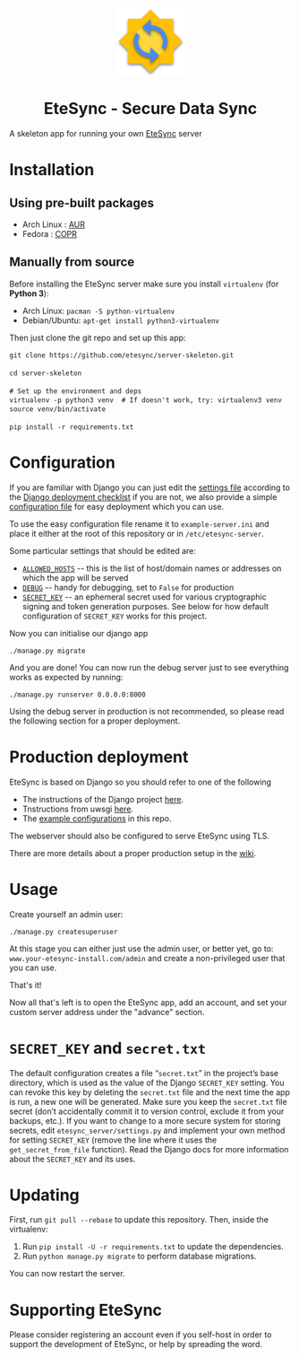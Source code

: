 <p align="center">
  <img width="120" src="icon.svg" />
  <h1 align="center">EteSync - Secure Data Sync</h1>
</p>

A skeleton app for running your own [EteSync](https://www.etesync.com) server

# Installation

## Using pre-built packages

* Arch Linux : [AUR](https://aur.archlinux.org/packages/etesync-server)
* Fedora     : [COPR](https://copr.fedorainfracloud.org/coprs/daftaupe/etesync)

## Manually from source

Before installing the EteSync server make sure you install `virtualenv` (for **Python 3**):

* Arch Linux: `pacman -S python-virtualenv`
* Debian/Ubuntu: `apt-get install python3-virtualenv`

Then just clone the git repo and set up this app:

```
git clone https://github.com/etesync/server-skeleton.git

cd server-skeleton

# Set up the environment and deps
virtualenv -p python3 venv  # If doesn't work, try: virtualenv3 venv
source venv/bin/activate

pip install -r requirements.txt
```

# Configuration

If you are familiar with Django you can just edit the [settings file](etesync_server/settings.py)
according to the [Django deployment checklist](https://docs.djangoproject.com/en/dev/howto/deployment/checklist/)
if you are not, we also provide a simple [configuration file](etesync-server.ini.example)
for easy deployment which you can use.

To use the easy configuration file rename it to `example-server.ini` and place it either at the root of this repository or in `/etc/etesync-server`.

Some particular settings that should be edited are:
  * [`ALLOWED_HOSTS`](https://docs.djangoproject.com/en/1.11/ref/settings/#std:setting-ALLOWED_HOSTS)
    -- this is the list of host/domain names or addresses on which the app
will be served
  * [`DEBUG`](https://docs.djangoproject.com/en/1.11/ref/settings/#debug)
    -- handy for debugging, set to `False` for production
  * [`SECRET_KEY`](https://docs.djangoproject.com/en/1.11/ref/settings/#std:setting-SECRET_KEY)
    -- an ephemeral secret used for various cryptographic signing and token
generation purposes. See below for how default configuration of
`SECRET_KEY` works for this project.

Now you can initialise our django app

```
./manage.py migrate
```

And you are done! You can now run the debug server just to see everything works as expected by running:

```
./manage.py runserver 0.0.0.0:8000
```

Using the debug server in production is not recommended, so please read the following section for a proper deployment.

# Production deployment

EteSync is based on Django so you should refer to one of the following
  * The instructions of the Django project [here](https://docs.djangoproject.com/en/2.2/howto/deployment/wsgi/).
  * Tnstructions from uwsgi [here](http://uwsgi-docs.readthedocs.io/en/latest/tutorials/Django_and_nginx.html).
  * The [example configurations](example-configs) in this repo.

The webserver should also be configured to serve EteSync using TLS.

There are more details about a proper production setup in the [wiki](https://github.com/etesync/server-skeleton/wiki).
  
# Usage

Create yourself an admin user:

```
./manage.py createsuperuser
```

At this stage you can either just use the admin user, or better yet, go to: ```www.your-etesync-install.com/admin```
and create a non-privileged user that you can use.

That's it!

Now all that's left is to open the EteSync app, add an account, and set your custom server address under the "advance" section.

# `SECRET_KEY` and `secret.txt`

The default configuration creates a file “`secret.txt`” in the project’s
base directory, which is used as the value of the Django `SECRET_KEY`
setting. You can revoke this key by deleting the `secret.txt` file and the
next time the app is run, a new one will be generated. Make sure you keep
the `secret.txt` file secret (don’t accidentally commit it to version
control, exclude it from your backups, etc.). If you want to change to a
more secure system for storing secrets, edit `etesync_server/settings.py`
and implement your own method for setting `SECRET_KEY` (remove the line
where it uses the `get_secret_from_file` function).  Read the Django docs
for more information about the `SECRET_KEY` and its uses.

# Updating

First, run `git pull --rebase` to update this repository.
Then, inside the virtualenv:
1. Run `pip install -U -r requirements.txt` to update the dependencies.
2. Run `python manage.py migrate` to perform database migrations.

You can now restart the server.

# Supporting EteSync

Please consider registering an account even if you self-host in order to support the development of EteSync, or help by spreading the word.
